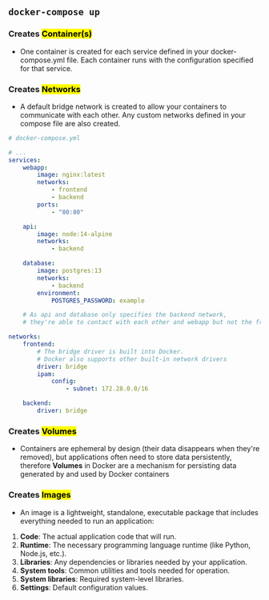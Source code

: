 ## `docker-compose up`

### Creates <mark>Container(s)</mark>

-   One container is created for each service defined in your docker-compose.yml file. Each container runs with the configuration specified for that service.

### Creates <mark>Networks</mark>

-   A default bridge network is created to allow your containers to communicate with each other. Any custom networks defined in your compose file are also created.

```yml
# docker-compose.yml

# ...
services:
    webapp:
        image: nginx:latest
        networks:
            - frontend
            - backend
        ports:
            - "80:80"

    api:
        image: node:14-alpine
        networks:
            - backend

    database:
        image: postgres:13
        networks:
            - backend
        environment:
            POSTGRES_PASSWORD: example

    # As api and database only specifies the backend network,
    # they're able to contact with each other and webapp but not the frontend network.

networks:
    frontend:
        # The bridge driver is built into Docker.
        # Docker also supports other built-in network drivers
        driver: bridge
        ipam:
            config:
                - subnet: 172.28.0.0/16

    backend:
        driver: bridge
```

### Creates <mark>Volumes</mark>

-   Containers are ephemeral by design (their data disappears when they're removed), but applications often need to store data persistently, therefore **Volumes** in Docker are a mechanism for persisting data generated by and used by Docker containers

### Creates <mark>Images</mark>

-   An image is a lightweight, standalone, executable package that includes everything needed to run an application:

1. **Code**: The actual application code that will run.
2. **Runtime**: The necessary programming language runtime (like Python, Node.js, etc.).
3. **Libraries**: Any dependencies or libraries needed by your application.
4. **System tools**: Common utilities and tools needed for operation.
5. **System libraries**: Required system-level libraries.
6. **Settings**: Default configuration values.
